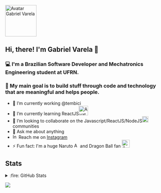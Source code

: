 <p align="left">
   <img src="https://user-images.githubusercontent.com/22225821/99890359-0dbc3f00-2c3d-11eb-8722-3b7c6e3d4dc3.png" alt="Avatar Gabriel Varela" border="0" width="100">
</p>

## Hi, there! I'm Gabriel Varela 👋

### :computer: I'm a Brazilian Software Developer and Mechatronics Engineering student at UFRN.

### :dart: My main goal is to build stuff through code and technology that are meaningful and helps people.

- 🔭 I’m currently working @tembici
- 🌱 I’m currently learning ReactJS<img src="https://user-images.githubusercontent.com/22225821/99891807-bd4cdd80-2c4c-11eb-9f19-244a55bbaf48.png" alt="Avatar React" border="0" width="30">
- 👯 I’m looking to collaborate on the Javascript/ReactJS/NodeJS<img src="https://user-images.githubusercontent.com/22225821/99891904-b1155000-2c4d-11eb-8295-4c6927f36b84.png" alt="Avatar JS" border="0" width="20"> communities
- 💬 Ask me about anything
- <img src="https://upload.wikimedia.org/wikipedia/commons/thumb/a/a5/Instagram_icon.png/1200px-Instagram_icon.png" alt="Instagram" border="0" width="15" align-item="center" /> Reach me on [Instagram](https://www.instagram.com/gabrielvrl.dev/)
- ⚡ Fun fact: I'm a huge Naruto <img src="https://user-images.githubusercontent.com/22225821/99891010-119f8f80-2c44-11eb-96ec-5fb56fdf05b3.png" alt="Avatar Konoha" border="0" width="15"> and Dragon Ball fan <img src="https://user-images.githubusercontent.com/22225821/99891021-2e3bc780-2c44-11eb-850c-d8299707cf3c.png" alt="Avatar Goku" border="0" width="25">

## Stats

<details>
  <summary>:fire: GitHub Stats</summary>
  <img align="left" alt="codeSTACKr's GitHub Stats" src="https://github-readme-stats.codestackr.vercel.app/api?username=gabrielvrl&show_icons=true&hide_border=true" />
</details>

![](https://komarev.com/ghpvc/?username=gabrielvrl)
